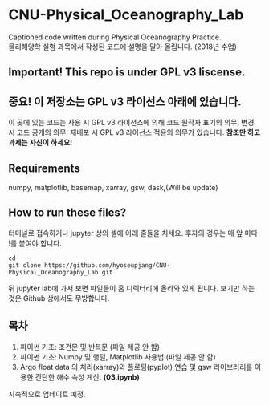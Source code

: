 # CNU-Physical_Oceanography_Lab
Captioned code written during Physical Oceanography Practice.  
물리해양학 실험 과목에서 작성된 코드에 설명을 달아 올립니다. (2018년 수업)

## Important! This repo is under GPL v3 liscense. 
## 중요! 이 저장소는 GPL v3 라이선스 아래에 있습니다. 
이 곳에 있는 코드는 사용 시 GPL v3 라이선스에 의해 코드 원작자 표기의 의무, 변경 시 코드 공개의 의무, 재배포 시 GPL v3 라이선스 적용의 의무가 있습니다. **참조만 하고 과제는 자신이 하세요!**

## Requirements
numpy, matplotlib, basemap, xarray, gsw, dask,(Will be update)

## How to run these files? 
터미널로 접속하거나 jupyter 상의 셀에 아래 줄들을 치세요. 후자의 경우는 매 앞 마다 !를 붙여야 합니다. 
```
cd 
git clone https://github.com/hyoseupjang/CNU-Physical_Oceanography_Lab.git
```
뒤 jupyter lab에 가서 보면 파일들이 홈 디렉터리에 올라와 있게 됩니다. 보기만 하는 것은 Github 상에서도 무방합니다. 

## 목차
1. 파이썬 기초: 조건문 및 반복문 (파일 제공 안 함) 
2. 파이썬 기초: Numpy 및 행렬, Matplotlib 사용법 (파일 제공 안 함) 
3. Argo float data 의 처리(xarray)와 플로팅(pyplot) 연습 및 gsw 라이브러리를 이용한 간단한 해수 속성 계산. **(03.ipynb)**

지속적으로 업데이트 예정. 
